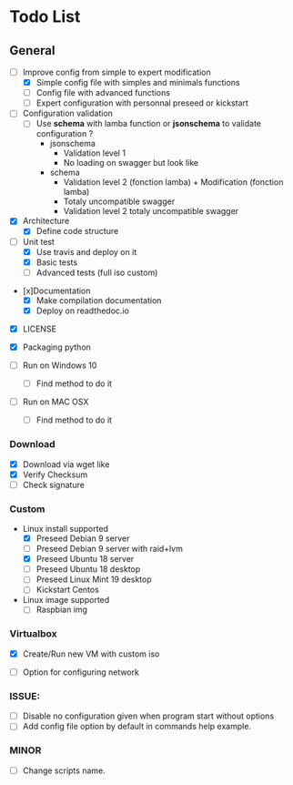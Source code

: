 # Todo List


## General
- [ ] Improve config from simple to expert modification
  - [x] Simple config file with simples and minimals functions
  - [ ] Config file with advanced functions
  - [ ] Expert configuration with personnal preseed or kickstart

- [ ] Configuration validation
  - [ ] Use **schema** with lamba function or **jsonschema** to validate configuration ?
      - jsonschema
          - Validation level 1
          - No loading on swagger but look like
      - schema
          - Validation level 2 (fonction lamba) + Modification (fonction lamba)
          - Totaly uncompatible swagger
          - Validation level 2 totaly uncompatible swagger
- [x] Architecture
  - [x] Define code structure
- [ ] Unit test
  - [x] Use travis and deploy on it
  - [x] Basic tests
  - [ ] Advanced tests (full iso custom)
- [x]Documentation
  - [x] Make compilation documentation
  - [x] Deploy on readthedoc.io

- [x] LICENSE
- [x] Packaging python


- [ ] Run on Windows 10
  - [ ] Find method to do it
- [ ] Run on MAC OSX
  - [ ] Find method to do it

### Download
- [x] Download via wget like
- [x] Verify Checksum
- [ ] Check signature

### Custom
- Linux install supported
  - [x] Preseed Debian 9 server
  - [ ] Preseed Debian 9 server with raid+lvm
  - [x] Preseed Ubuntu 18 server
  - [ ] Preseed Ubuntu 18 desktop
  - [ ] Preseed Linux Mint 19 desktop
  - [ ] Kickstart Centos
- Linux image supported
  - [ ] Raspbian img

### Virtualbox
- [x] Create/Run new VM with custom iso
- [ ] Option for configuring network


### ISSUE:
- [ ] Disable no configuration given when program start without options
- [ ] Add config file option by default in commands help example.

### MINOR 
- [ ] Change scripts name.
